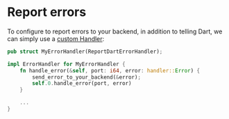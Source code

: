 # Report errors

To configure to report errors to your backend, in addition to telling Dart, we can simply use a [custom Handler](../func/handler):

```rust
pub struct MyErrorHandler(ReportDartErrorHandler);

impl ErrorHandler for MyErrorHandler {
    fn handle_error(&self, port: i64, error: handler::Error) {
        send_error_to_your_backend(&error);
        self.0.handle_error(port, error)
    }

    ...
}
```
